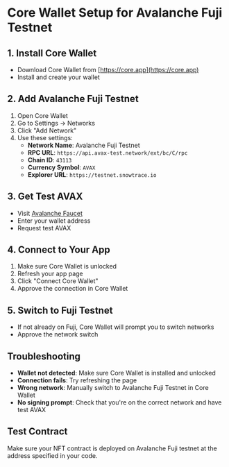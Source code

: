 # Core Wallet Setup for Avalanche Fuji Testnet

## 1. Install Core Wallet
- Download Core Wallet from [https://core.app](https://core.app)
- Install and create your wallet

## 2. Add Avalanche Fuji Testnet
1. Open Core Wallet
2. Go to Settings → Networks
3. Click "Add Network"
4. Use these settings:
   - **Network Name**: Avalanche Fuji Testnet
   - **RPC URL**: `https://api.avax-test.network/ext/bc/C/rpc`
   - **Chain ID**: `43113`
   - **Currency Symbol**: `AVAX`
   - **Explorer URL**: `https://testnet.snowtrace.io`

## 3. Get Test AVAX
- Visit [Avalanche Faucet](https://faucet.avax.network/)
- Enter your wallet address
- Request test AVAX

## 4. Connect to Your App
1. Make sure Core Wallet is unlocked
2. Refresh your app page
3. Click "Connect Core Wallet"
4. Approve the connection in Core Wallet

## 5. Switch to Fuji Testnet
- If not already on Fuji, Core Wallet will prompt you to switch networks
- Approve the network switch

## Troubleshooting
- **Wallet not detected**: Make sure Core Wallet is installed and unlocked
- **Connection fails**: Try refreshing the page
- **Wrong network**: Manually switch to Avalanche Fuji Testnet in Core Wallet
- **No signing prompt**: Check that you're on the correct network and have test AVAX

## Test Contract
Make sure your NFT contract is deployed on Avalanche Fuji testnet at the address specified in your code.
